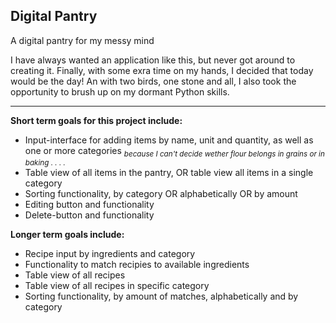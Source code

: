 ## Digital Pantry

A digital pantry for my messy mind

I have always wanted an application like this, but never got around to creating it. Finally, with some exra time on my hands,
I decided that today would be the day! An with two birds, one stone and all, I also took the opportunity to brush up on my
dormant Python skills.

<hr>

<b>Short term goals for this project include:</b>

* Input-interface for adding items by name, unit and quantity, as well as one or more categories <sub><i>because I can't decide wether flour belongs in grains or in baking . . . .</i></sub>
* Table view of all items in the pantry, OR table view all items in a single category 
* Sorting functionality, by category OR alphabetically OR by amount
* Editing button and functionality
* Delete-button and functionality

<b>Longer term goals include:</b>
* Recipe input by ingredients and category
* Functionality to match recipies to available ingredients
* Table view of all recipes
* Table view of all recipes in specific category
* Sorting functionality, by amount of matches, alphabetically and by category
